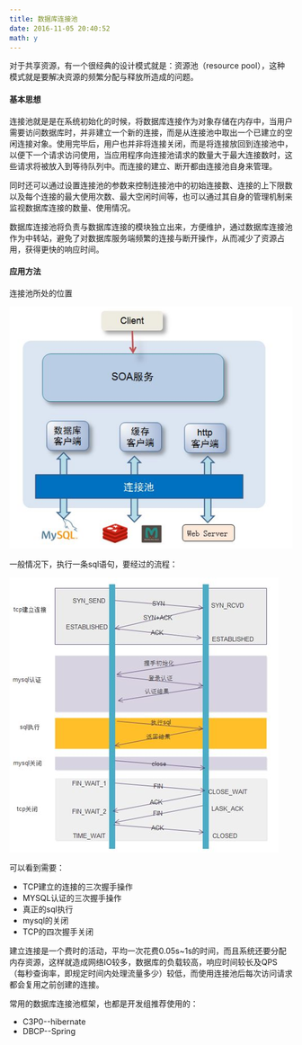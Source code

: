 ```yaml
---
title: 数据库连接池
date: 2016-11-05 20:40:52
math: y
---
```

对于共享资源，有一个很经典的设计模式就是：资源池（resource pool），这种模式就是要解决资源的频繁分配与释放所造成的问题。

#### 基本思想
连接池就是是在系统初始化的时候，将数据库连接作为对象存储在内存中，当用户需要访问数据库时，并非建立一个新的连接，而是从连接池中取出一个已建立的空闲连接对象。使用完毕后，用户也并非将连接关闭，而是将连接放回到连接池中，以便下一个请求访问使用，当应用程序向连接池请求的数量大于最大连接数时，这些请求将被放入到等待队列中。而连接的建立、断开都由连接池自身来管理。


同时还可以通过设置连接池的参数来控制连接池中的初始连接数、连接的上下限数以及每个连接的最大使用次数、最大空闲时间等，也可以通过其自身的管理机制来监视数据库连接的数量、使用情况。


数据库连接池将负责与数据库连接的模块独立出来，方便维护，通过数据库连接池作为中转站，避免了对数据库服务端频繁的连接与断开操作，从而减少了资源占用，获得更快的响应时间。

#### 应用方法
连接池所处的位置

![连接池位置](/images/figures/2016-11-05-01.png)

一般情况下，执行一条sql语句，要经过的流程：

![sql执行流程](/images/figures/2016-11-05-02.png)

可以看到需要：
- TCP建立的连接的三次握手操作
- MYSQL认证的三次握手操作
- 真正的sql执行
- mysql的关闭
- TCP的四次握手关闭

建立连接是一个费时的活动，平均一次花费0.05s~1s的时间，而且系统还要分配内存资源，这样就造成网络IO较多，数据库的负载较高，响应时间较长及QPS（每秒查询率，即规定时间内处理流量多少）较低，而使用连接池后每次访问请求都会复用之前创建的连接。

常用的数据库连接池框架，也都是开发组推荐使用的：
- C3P0--hibernate
- DBCP--Spring
